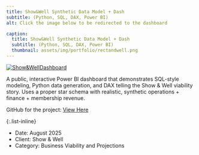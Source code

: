 ```yaml
---
title: Show&Well Synthetic Data Model + Dash
subtitle: (Python, SQL, DAX, Power BI)
alt: Click the image below to be redirected to the dashboard

caption:
  title: Show&Well Synthetic Data Model + Dash
  subtitle: (Python, SQL, DAX, Power BI) 
  thumbnail: assets/img/portfolio/rectandwell.png
---
```

[![Show&WellDashboard](assets/img/portfolio/reactandwell.png)](https://app.powerbi.com/view?r=eyJrIjoiMDE5MTliZjUtNGYxNC00YThkLTk0MjUtYjY4OTdmMmIzYzEzIiwidCI6IjE1YzJlYmM2LTFlYTctNDI2MS05N2Y2LTBiMmI4NDZmNzJlYiIsImMiOjN9&embedImagePlaceholder=true)

A public, interactive Power BI dashboard that demonstrates SQL-style modeling, Python data generation, and DAX telling the Show & Well viability story.
Uses a proper star schema with realistic, synthetic operations + finance + membership revenue.

GitHub for the project: [View Here](https://github.com/JulianVB3102/Show-WellSyntheticDatabase)

{:.list-inline}
- Date: August 2025
- Client: Show & Well
- Category: Business Viability and Projections
